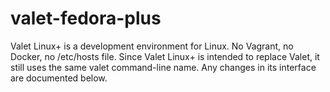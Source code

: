 # valet-fedora-plus
Valet Linux+ is a development environment for Linux. No Vagrant, no Docker, no /etc/hosts file.  Since Valet Linux+ is intended to replace Valet, it still uses the same valet command-line name. Any changes in its interface are documented below.
